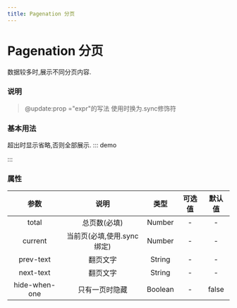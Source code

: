 ```yaml
---
title: Pagenation 分页
---
```

# Pagenation 分页
数据较多时,展示不同分页内容.
### 说明
> @update:prop ="expr"的写法 使用时换为.sync修饰符 
### 基本用法
超出时显示省略,否则全部展示.
::: demo

<template>
    <v-page :total="15" @update:current="page = $event" :current="page" prev-text="上一页" next-text="下一页">
    </v-page>
    <br>
    <v-page :total="5" @update:current="page2 = $event" :current="page2" @on-page-change="getData">
    </v-page>
</template>

<script>
import vPage from '../../src/pagenation/pagenation'
export default {
    data(){
        return {page:2,page2:1}
    },
    components: {
        'v-page': vPage,
    },
    methods:{
      getData(v){
        alert('geting data')
      },
    }
}
</script>
:::

### 属性
| 参数 | 说明 | 类型 | 可选值 | 默认值 |
| :---: | :----: | :----: | :----: | :----: |
| total  | 总页数(必填) | Number | - | - |
| current  | 当前页(必填,使用.sync绑定) | Number | - | - |
| prev-text  | 翻页文字 | String | - | - |
| next-text  | 翻页文字 | String | - | - |
| hide-when-one  | 只有一页时隐藏 | Boolean | - | false|
